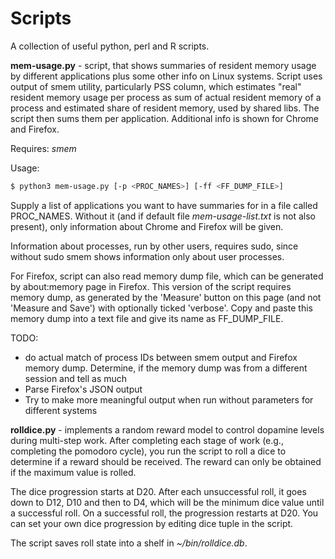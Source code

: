 # Scripts

A collection of useful python, perl and R scripts. 

**mem-usage.py** - script, that shows summaries of resident memory usage by different applications plus some other info on Linux systems. Script uses output of smem utility, particularly PSS column, which estimates "real" resident memory usage per process as sum of actual resident memory of a process and estimated share of resident memory, used by shared libs. The script then sums them per application. Additional info is shown for Chrome and Firefox.

Requires: *smem*

Usage:
```sh
$ python3 mem-usage.py [-p <PROC_NAMES>] [-ff <FF_DUMP_FILE>]
```

Supply a list of applications you want to have summaries for in a file called PROC_NAMES. Without it (and if default file *mem-usage-list.txt* is not also present), only information about Chrome and Firefox will be given. 

Information about processes, run by other users, requires sudo, since without sudo smem shows information only about user processes.

For Firefox, script can also read memory dump file, which can be generated by about:memory page in Firefox. This version of the script requires memory dump, as generated by the 'Measure' button on this page (and not 'Measure and Save') with optionally ticked 'verbose'. Copy and paste this memory dump into a text file and give its name as FF_DUMP_FILE. 

TODO:
- do actual match of process IDs between smem output and Firefox memory dump. Determine, if the memory dump was from a different session and tell as much
- Parse Firefox's JSON output
- Try to make more meaningful output when run without parameters for different systems


**rolldice.py** - implements a random reward model to control dopamine levels during multi-step work. After completing each stage of work (e.g., completing the pomodoro cycle), you run the script to roll a dice to determine if a reward should be received. The reward can only be obtained if the maximum value is rolled.

The dice progression starts at D20. After each unsuccessful roll, it goes down to D12, D10 and then to D4, which will be the minimum dice value until a successful roll. On a successful roll, the progression restarts at D20. You can set your own dice progression by editing dice tuple in the script.

The script saves roll state into a shelf in *~/bin/rolldice.db*. 
